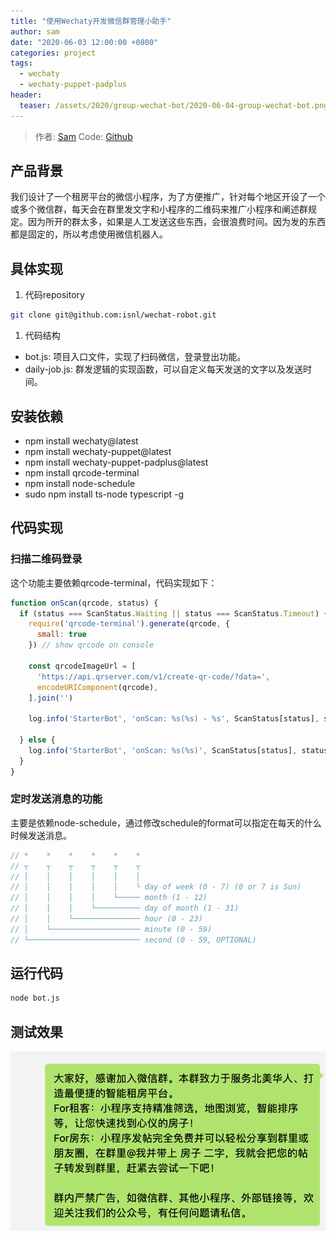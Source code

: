 ```yaml
---
title: "使用Wechaty开发微信群管理小助手"
author: sam
date: "2020-06-03 12:00:00 +0800"
categories: project
tags:
  - wechaty
  - wechaty-puppet-padplus
header:
  teaser: /assets/2020/group-wechat-bot/2020-06-04-group-wechat-bot.png
---
```


> 作者: [Sam](https://github.com/PXingwei/)
> Code: [Github](https://github.com/PXingwei/GroupWechatBot)

## 产品背景

我们设计了一个租房平台的微信小程序，为了方便推广，针对每个地区开设了一个或多个微信群，每天会在群里发文字和小程序的二维码来推广小程序和阐述群规定。因为所开的群太多，如果是人工发送这些东西，会很浪费时间。因为发的东西都是固定的，所以考虑使用微信机器人。

<!--more-->

## 具体实现

1. 代码repository

```bash
git clone git@github.com:isnl/wechat-robot.git
```

1. 代码结构

- bot.js: 项目入口文件，实现了扫码微信，登录登出功能。
- daily-job.js: 群发逻辑的实现函数，可以自定义每天发送的文字以及发送时间。

## 安装依赖

- npm install wechaty@latest
- npm install wechaty-puppet@latest
- npm install wechaty-puppet-padplus@latest
- npm install qrcode-terminal
- npm install node-schedule
- sudo npm install ts-node typescript -g

## 代码实现

### 扫描二维码登录

这个功能主要依赖qrcode-terminal，代码实现如下：

```js
function onScan(qrcode, status) {
  if (status === ScanStatus.Waiting || status === ScanStatus.Timeout) {
    require('qrcode-terminal').generate(qrcode, {
      small: true
    }) // show qrcode on console

    const qrcodeImageUrl = [
      'https://api.qrserver.com/v1/create-qr-code/?data=',
      encodeURIComponent(qrcode),
    ].join('')

    log.info('StarterBot', 'onScan: %s(%s) - %s', ScanStatus[status], status, qrcodeImageUrl)

  } else {
    log.info('StarterBot', 'onScan: %s(%s)', ScanStatus[status], status)
  }
}
```

### 定时发送消息的功能

主要是依赖node-schedule，通过修改schedule的format可以指定在每天的什么时候发送消息。

```js
// *    *    *    *    *    *
// ┬    ┬    ┬    ┬    ┬    ┬
// │    │    │    │    │    │
// │    │    │    │    │    └ day of week (0 - 7) (0 or 7 is Sun)
// │    │    │    │    └───── month (1 - 12)
// │    │    │    └────────── day of month (1 - 31)
// │    │    └─────────────── hour (0 - 23)
// │    └──────────────────── minute (0 - 59)
// └───────────────────────── second (0 - 59, OPTIONAL)
```

## 运行代码

```bash
node bot.js
```

## 测试效果

![avatar](/assets/2020/group-wechat-bot/2020-06-04-group-wechat-bot.png)
